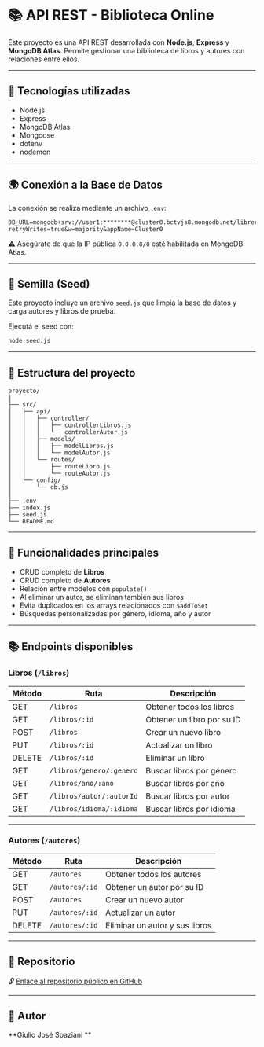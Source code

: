 # 📚 API REST - Biblioteca Online

Este proyecto es una API REST desarrollada con **Node.js**, **Express** y **MongoDB Atlas**. Permite gestionar una biblioteca de libros y autores con relaciones entre ellos.

---

## 🚀 Tecnologías utilizadas

* Node.js
* Express
* MongoDB Atlas
* Mongoose
* dotenv
* nodemon

---

## 🌍 Conexión a la Base de Datos

La conexión se realiza mediante un archivo `.env`:

```
DB_URL=mongodb+srv://user1:********@cluster0.bctvjs8.mongodb.net/libreria?retryWrites=true&w=majority&appName=Cluster0
```

⚠️ Asegúrate de que la IP pública `0.0.0.0/0` esté habilitada en MongoDB Atlas.

---

## 🧪 Semilla (Seed)

Este proyecto incluye un archivo `seed.js` que limpia la base de datos y carga autores y libros de prueba.

Ejecutá el seed con:

```bash
node seed.js
```

---

## 📁 Estructura del proyecto

```
proyecto/
│
├── src/
│   ├── api/
│   │   ├── controller/
│   │   │   ├── controllerLibros.js
│   │   │   └── controllerAutor.js
│   │   ├── models/
│   │   │   ├── modelLibros.js
│   │   │   └── modelAutor.js
│   │   └── routes/
│   │       ├── routeLibro.js
│   │       └── routeAutor.js
│   └── config/
│       └── db.js
│
├── .env
├── index.js
├── seed.js
└── README.md
```

---

## 📌 Funcionalidades principales

* CRUD completo de **Libros**
* CRUD completo de **Autores**
* Relación entre modelos con `populate()`
* Al eliminar un autor, se eliminan también sus libros
* Evita duplicados en los arrays relacionados con `$addToSet`
* Búsquedas personalizadas por género, idioma, año y autor

---

## 📚 Endpoints disponibles

### Libros (`/libros`)

| Método | Ruta                     | Descripción                |
| ------ | ------------------------ | -------------------------- |
| GET    | `/libros`                | Obtener todos los libros   |
| GET    | `/libros/:id`            | Obtener un libro por su ID |
| POST   | `/libros`                | Crear un nuevo libro       |
| PUT    | `/libros/:id`            | Actualizar un libro        |
| DELETE | `/libros/:id`            | Eliminar un libro          |
| GET    | `/libros/genero/:genero` | Buscar libros por género   |
| GET    | `/libros/ano/:ano`       | Buscar libros por año      |
| GET    | `/libros/autor/:autorId` | Buscar libros por autor    |
| GET    | `/libros/idioma/:idioma` | Buscar libros por idioma   |

---

### Autores (`/autores`)

| Método | Ruta           | Descripción                    |
| ------ | -------------- | ------------------------------ |
| GET    | `/autores`     | Obtener todos los autores      |
| GET    | `/autores/:id` | Obtener un autor por su ID     |
| POST   | `/autores`     | Crear un nuevo autor           |
| PUT    | `/autores/:id` | Actualizar un autor            |
| DELETE | `/autores/:id` | Eliminar un autor y sus libros |

---

## 🔗 Repositorio

🔓 [Enlace al repositorio público en GitHub](https://github.com/GiulioJose/proyecto6.git)

---

## 👤 Autor

\*\*Giulio José Spaziani \*\*
